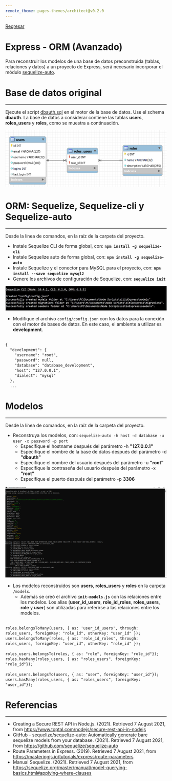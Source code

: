 ```yaml
---
remote_theme: pages-themes/architect@v0.2.0
---
```


[Regresar](/DAWM/)

Express - ORM (Avanzado)
==========================================

Para reconstruir los modelos de una base de datos preconstruida (tablas, relaciones y datos) a un proyecto de Express, será necesario incorporar el módulo [sequelize-auto](https://www.npmjs.com/package/sequelize-auto).


Base de datos original
======================
* * *

Ejecute el script [dbauth.sql](archivos/dbauth.sql) en el motor de la base de datos. Use el schema **dbauth**. La base de datos a considerar contiene las tablas **users**, **roles_users** y **roles**, como se muestra a continuación.

<p align="center">
  <img src="imagenes/modelEER.png">
</p>

ORM: Sequelize, Sequelize-cli y Sequelize-auto
==============================================
* * *

Desde la línea de comandos, en la raíz de la carpeta del proyecto.

* Instale Sequelize CLI de forma global, con: **`npm install -g sequelize-cli`**
* Instale Sequelize auto de forma global, con: **`npm install -g sequelize-auto`**
* Instale Sequelize y el conector para MySQL para el proyecto, con: **`npm install --save sequelize mysql2`**
* Genere los archivos de configuración de Sequelize, con: **`sequelize init`**  

<p align="center">
  <img src="imagenes/sequelizeinit.JPG">
</p>

* Modifique el archivo `config/config.json` con los datos para la conexión con el motor de bases de datos. En este caso, el ambiente a utilizar es **development**.

<pre><code>
{
  "development": {
    "username": "root",
    "password": null,
    "database": "database_development",
    "host": "127.0.0.1",
    "dialect": "mysql"
  },
  ...
</code></pre>


Modelos
=======
* * *

Desde la línea de comandos, en la raíz de la carpeta del proyecto.

* Reconstruya los modelos, con: `sequelize-auto -h host -d database -u user -x password -p port`
  + Especifique el hostname después del parámetro -h **"127.0.0.1"**
  + Especifique el nombre de la base de datos después del parámetro  -d **"dbauth"**
  + Especifique el nombre del usuario después del parámetro -u **"root"**
  + Especifique la contraseña del usuario después del parámetro -x **"root"**
  + Especifique el puerto después del parámetro  -p **3306**

<p align="center">
  <img src="imagenes/sequelize_auto.png">
</p>

* Los modelos reconstruidos son **users**, **roles_users** y **roles** en la carpeta `/models`. 
  + Además se creó el archivo **`init-models.js`** con las relaciones entre los modelos. Los alias (**user_id_users**, **role_id_roles**, **roles_users**, **role** y **user**) son utilizadas para referirse a las relaciones entre los modelos.

<pre><code>
roles.belongsToMany(users, { as: 'user_id_users', through: roles_users, foreignKey: "role_id", otherKey: "user_id" });
users.belongsToMany(roles, { as: 'role_id_roles', through: roles_users, foreignKey: "user_id", otherKey: "role_id" });

roles_users.belongsTo(roles, { as: "role", foreignKey: "role_id"});
roles.hasMany(roles_users, { as: "roles_users", foreignKey: "role_id"});

roles_users.belongsTo(users, { as: "user", foreignKey: "user_id"});
users.hasMany(roles_users, { as: "roles_users", foreignKey: "user_id"});
</code></pre>


Referencias 
===========

* * *

* Creating a Secure REST API in Node.js. (2021). Retrieved 7 August 2021, from https://www.toptal.com/nodejs/secure-rest-api-in-nodejs 
* GitHub - sequelize/sequelize-auto: Automatically generate bare sequelize models from your database. (2021). Retrieved 7 August 2021, from https://github.com/sequelize/sequelize-auto 
* Route Parameters in Express. (2019). Retrieved 7 August 2021, from https://masteringjs.io/tutorials/express/route-parameters
* Manual Sequelize. (2021). Retrieved 7 August 2021, from https://sequelize.org/master/manual/model-querying-basics.html#applying-where-clauses